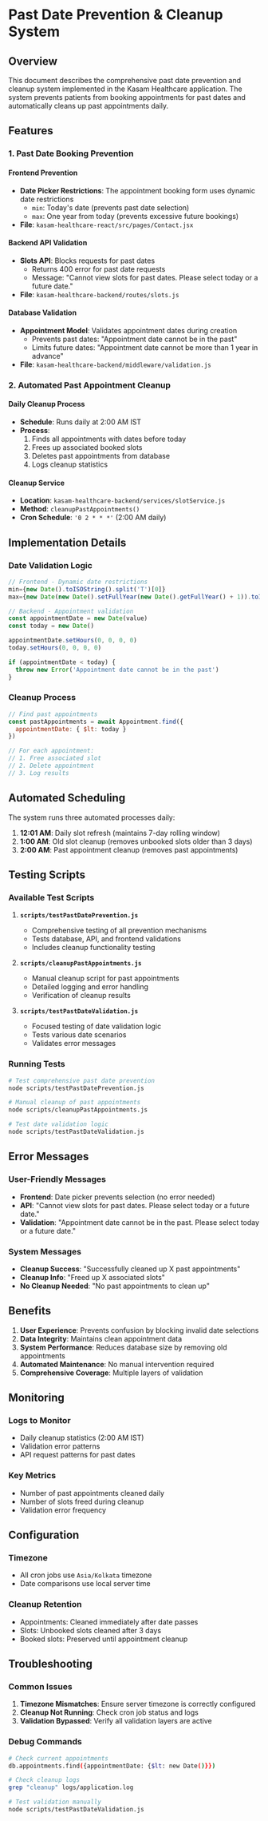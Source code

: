 # Past Date Prevention & Cleanup System

## Overview

This document describes the comprehensive past date prevention and cleanup system implemented in the Kasam Healthcare application. The system prevents patients from booking appointments for past dates and automatically cleans up past appointments daily.

## Features

### 1. Past Date Booking Prevention

#### Frontend Prevention
- **Date Picker Restrictions**: The appointment booking form uses dynamic date restrictions
  - `min`: Today's date (prevents past date selection)
  - `max`: One year from today (prevents excessive future bookings)
- **File**: `kasam-healthcare-react/src/pages/Contact.jsx`

#### Backend API Validation
- **Slots API**: Blocks requests for past dates
  - Returns 400 error for past date requests
  - Message: "Cannot view slots for past dates. Please select today or a future date."
- **File**: `kasam-healthcare-backend/routes/slots.js`

#### Database Validation
- **Appointment Model**: Validates appointment dates during creation
  - Prevents past dates: "Appointment date cannot be in the past"
  - Limits future dates: "Appointment date cannot be more than 1 year in advance"
- **File**: `kasam-healthcare-backend/middleware/validation.js`

### 2. Automated Past Appointment Cleanup

#### Daily Cleanup Process
- **Schedule**: Runs daily at 2:00 AM IST
- **Process**:
  1. Finds all appointments with dates before today
  2. Frees up associated booked slots
  3. Deletes past appointments from database
  4. Logs cleanup statistics

#### Cleanup Service
- **Location**: `kasam-healthcare-backend/services/slotService.js`
- **Method**: `cleanupPastAppointments()`
- **Cron Schedule**: `'0 2 * * *'` (2:00 AM daily)

## Implementation Details

### Date Validation Logic

```javascript
// Frontend - Dynamic date restrictions
min={new Date().toISOString().split('T')[0]}
max={new Date(new Date().setFullYear(new Date().getFullYear() + 1)).toISOString().split('T')[0]}

// Backend - Appointment validation
const appointmentDate = new Date(value)
const today = new Date()

appointmentDate.setHours(0, 0, 0, 0)
today.setHours(0, 0, 0, 0)

if (appointmentDate < today) {
  throw new Error('Appointment date cannot be in the past')
}
```

### Cleanup Process

```javascript
// Find past appointments
const pastAppointments = await Appointment.find({
  appointmentDate: { $lt: today }
})

// For each appointment:
// 1. Free associated slot
// 2. Delete appointment
// 3. Log results
```

## Automated Scheduling

The system runs three automated processes daily:

1. **12:01 AM**: Daily slot refresh (maintains 7-day rolling window)
2. **1:00 AM**: Old slot cleanup (removes unbooked slots older than 3 days)
3. **2:00 AM**: Past appointment cleanup (removes past appointments)

## Testing Scripts

### Available Test Scripts

1. **`scripts/testPastDatePrevention.js`**
   - Comprehensive testing of all prevention mechanisms
   - Tests database, API, and frontend validations
   - Includes cleanup functionality testing

2. **`scripts/cleanupPastAppointments.js`**
   - Manual cleanup script for past appointments
   - Detailed logging and error handling
   - Verification of cleanup results

3. **`scripts/testPastDateValidation.js`**
   - Focused testing of date validation logic
   - Tests various date scenarios
   - Validates error messages

### Running Tests

```bash
# Test comprehensive past date prevention
node scripts/testPastDatePrevention.js

# Manual cleanup of past appointments
node scripts/cleanupPastAppointments.js

# Test date validation logic
node scripts/testPastDateValidation.js
```

## Error Messages

### User-Friendly Messages

- **Frontend**: Date picker prevents selection (no error needed)
- **API**: "Cannot view slots for past dates. Please select today or a future date."
- **Validation**: "Appointment date cannot be in the past. Please select today or a future date."

### System Messages

- **Cleanup Success**: "Successfully cleaned up X past appointments"
- **Cleanup Info**: "Freed up X associated slots"
- **No Cleanup Needed**: "No past appointments to clean up"

## Benefits

1. **User Experience**: Prevents confusion by blocking invalid date selections
2. **Data Integrity**: Maintains clean appointment data
3. **System Performance**: Reduces database size by removing old appointments
4. **Automated Maintenance**: No manual intervention required
5. **Comprehensive Coverage**: Multiple layers of validation

## Monitoring

### Logs to Monitor

- Daily cleanup statistics (2:00 AM IST)
- Validation error patterns
- API request patterns for past dates

### Key Metrics

- Number of past appointments cleaned daily
- Number of slots freed during cleanup
- Validation error frequency

## Configuration

### Timezone
- All cron jobs use `Asia/Kolkata` timezone
- Date comparisons use local server time

### Cleanup Retention
- Appointments: Cleaned immediately after date passes
- Slots: Unbooked slots cleaned after 3 days
- Booked slots: Preserved until appointment cleanup

## Troubleshooting

### Common Issues

1. **Timezone Mismatches**: Ensure server timezone is correctly configured
2. **Cleanup Not Running**: Check cron job status and logs
3. **Validation Bypassed**: Verify all validation layers are active

### Debug Commands

```bash
# Check current appointments
db.appointments.find({appointmentDate: {$lt: new Date()}})

# Check cleanup logs
grep "cleanup" logs/application.log

# Test validation manually
node scripts/testPastDateValidation.js
```
